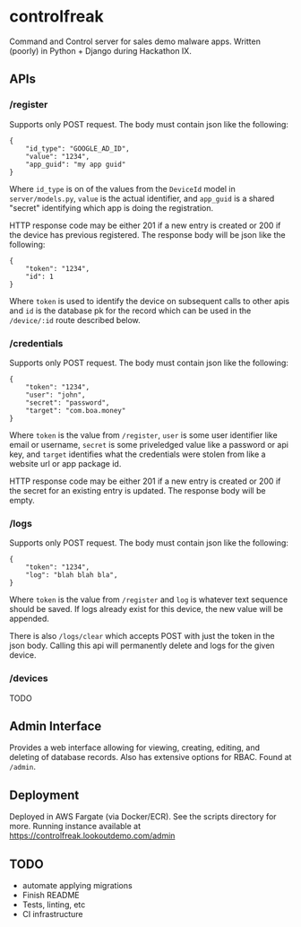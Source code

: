 # controlfreak

Command and Control server for sales demo malware apps. Written
(poorly) in Python + Django during Hackathon IX.


## APIs

### /register

Supports only POST request. The body must contain json like the
following:

```
{
    "id_type": "GOOGLE_AD_ID",
    "value": "1234",
    "app_guid": "my app guid"
}
```

Where `id_type` is on of the values from the `DeviceId` model in
`server/models.py`, `value` is the actual identifier, and `app_guid`
is a shared "secret" identifying which app is doing the registration.

HTTP response code may be either 201 if a new entry is created or 200
if the device has previous registered. The response body will be json
like the following:

```
{
    "token": "1234",
    "id": 1
}
```

Where `token` is used to identify the device on subsequent calls to
other apis and `id` is the database pk for the record which can be
used in the `/device/:id` route described below.


### /credentials

Supports only POST request. The body must contain json like the
following:

```
{
    "token": "1234",
    "user": "john",
    "secret": "password",
    "target": "com.boa.money"
}
```

Where `token` is the value from `/register`, `user` is some user
identifier like email or username, `secret` is some priveledged value
like a password or api key, and `target` identifies what the
credentials were stolen from like a website url or app package id.

HTTP response code may be either 201 if a new entry is created or 200
if the secret for an existing entry is updated. The response body will
be empty.


### /logs

Supports only POST request. The body must contain json like the
following:

```
{
    "token": "1234",
    "log": "blah blah bla",
}
```

Where `token` is the value from `/register` and `log` is whatever text
sequence should be saved. If logs already exist for this device, the
new value will be appended.

There is also `/logs/clear` which accepts POST with just the token in
the json body. Calling this api will permanently delete and logs for
the given device.


### /devices

TODO


## Admin Interface

Provides a web interface allowing for viewing, creating, editing, and
deleting of database records. Also has extensive options for
RBAC. Found at `/admin`.


## Deployment

Deployed in AWS Fargate (via Docker/ECR). See the scripts directory
for more. Running instance available at
https://controlfreak.lookoutdemo.com/admin


## TODO

* automate applying migrations
* Finish README
* Tests, linting, etc
* CI infrastructure
